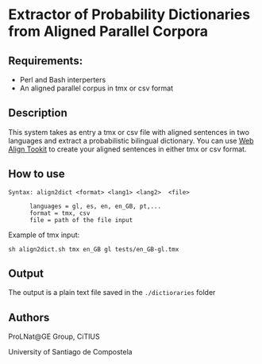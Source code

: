 # Extractor of Probability Dictionaries from Aligned Parallel Corpora


## Requirements:
* Perl and Bash interperters
* An aligned parallel corpus in tmx or csv format

## Description
This system takes as entry a tmx or csv file with aligned sentences in two languages and extract a probabilistic bilingual dictionary. You can use [Web Align Tookit](http://phraseotext.univ-grenoble-alpes.fr/webAlignToolkit/) to create your aligned sentences in either tmx or csv format.

## How to use

```
Syntax: align2dict <format> <lang1> <lang2>  <file> 
      
      languages = gl, es, en, en_GB, pt,...
      format = tmx, csv
      file = path of the file input 
```

Example of tmx input:
```
sh align2dict.sh tmx en_GB gl tests/en_GB-gl.tmx
```

## Output
The output is a plain text file saved in the `./dictioraries` folder

## Authors
ProLNat@GE Group, CiTIUS

University of Santiago de Compostela
